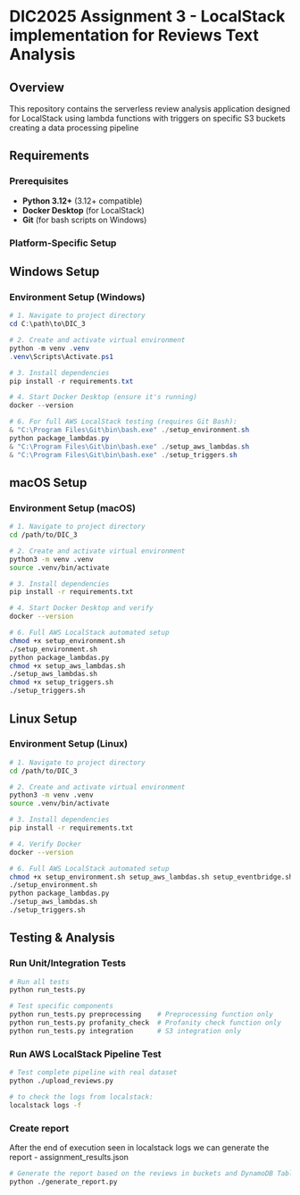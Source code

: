 # DIC2025 Assignment 3 - LocalStack implementation for Reviews Text Analysis

## Overview

This repository contains the serverless review analysis application designed for LocalStack using lambda functions with triggers on specific S3 buckets creating a data processing pipeline

## Requirements

### Prerequisites
- **Python 3.12+** (3.12+ compatible)
- **Docker Desktop** (for LocalStack)
- **Git** (for bash scripts on Windows)

### Platform-Specific Setup

## Windows Setup

### Environment Setup (Windows)
```powershell
# 1. Navigate to project directory
cd C:\path\to\DIC_3

# 2. Create and activate virtual environment
python -m venv .venv
.venv\Scripts\Activate.ps1

# 3. Install dependencies
pip install -r requirements.txt

# 4. Start Docker Desktop (ensure it's running)
docker --version

# 6. For full AWS LocalStack testing (requires Git Bash):
& "C:\Program Files\Git\bin\bash.exe" ./setup_environment.sh
python package_lambdas.py
& "C:\Program Files\Git\bin\bash.exe" ./setup_aws_lambdas.sh
& "C:\Program Files\Git\bin\bash.exe" ./setup_triggers.sh
```

## macOS Setup

### Environment Setup (macOS)
```bash
# 1. Navigate to project directory
cd /path/to/DIC_3

# 2. Create and activate virtual environment
python3 -m venv .venv
source .venv/bin/activate

# 3. Install dependencies
pip install -r requirements.txt

# 4. Start Docker Desktop and verify
docker --version

# 6. Full AWS LocalStack automated setup
chmod +x setup_environment.sh
./setup_environment.sh
python package_lambdas.py
chmod +x setup_aws_lambdas.sh
./setup_aws_lambdas.sh
chmod +x setup_triggers.sh
./setup_triggers.sh
```

## Linux Setup

### Environment Setup (Linux)
```bash
# 1. Navigate to project directory
cd /path/to/DIC_3

# 2. Create and activate virtual environment
python3 -m venv .venv
source .venv/bin/activate

# 3. Install dependencies
pip install -r requirements.txt

# 4. Verify Docker
docker --version

# 6. Full AWS LocalStack automated setup
chmod +x setup_environment.sh setup_aws_lambdas.sh setup_eventbridge.sh
./setup_environment.sh
python package_lambdas.py
./setup_aws_lambdas.sh
./setup_triggers.sh
```

## Testing & Analysis

### Run Unit/Integration Tests
```bash
# Run all tests
python run_tests.py

# Test specific components
python run_tests.py preprocessing    # Preprocessing function only
python run_tests.py profanity_check  # Profanity check function only  
python run_tests.py integration      # S3 integration only
```

### Run AWS LocalStack Pipeline Test
```bash
# Test complete pipeline with real dataset
python ./upload_reviews.py

# to check the logs from localstack:
localstack logs -f 
```

### Create report
After the end of execution seen in localstack logs we can generate the report - assignment_results.json

```bash
# Generate the report based on the reviews in buckets and DynamoDB Table
python ./generate_report.py
```